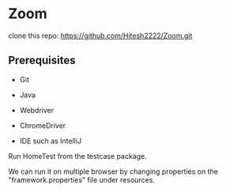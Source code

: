 # Zoom
clone this repo: https://github.com/Hitesh2222/Zoom.git
## Prerequisites
  + Git
  - Java
  * Webdriver
  + ChromeDriver
  * IDE such as IntelliJ
  
Run HomeTest from the testcase package.

We can run it on multiple browser by changing properties on the "framework.properties" file under resources.
